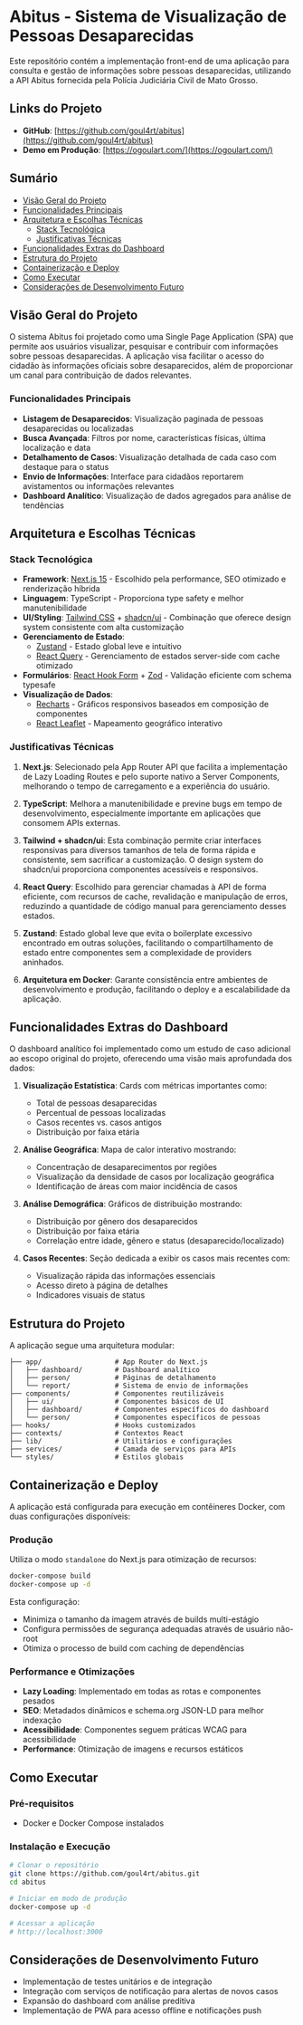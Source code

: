 # Abitus - Sistema de Visualização de Pessoas Desaparecidas

Este repositório contém a implementação front-end de uma aplicação para consulta e gestão de informações sobre pessoas desaparecidas, utilizando a API Abitus fornecida pela Polícia Judiciária Civil de Mato Grosso.

## Links do Projeto
- **GitHub**: [https://github.com/goul4rt/abitus](https://github.com/goul4rt/abitus)
- **Demo em Produção**: [https://ogoulart.com/](https://ogoulart.com/)

## Sumário
- [Visão Geral do Projeto](#visão-geral-do-projeto)
- [Funcionalidades Principais](#funcionalidades-principais)
- [Arquitetura e Escolhas Técnicas](#arquitetura-e-escolhas-técnicas)
  - [Stack Tecnológica](#stack-tecnológica)
  - [Justificativas Técnicas](#justificativas-técnicas)
- [Funcionalidades Extras do Dashboard](#funcionalidades-extras-do-dashboard)
- [Estrutura do Projeto](#estrutura-do-projeto)
- [Containerização e Deploy](#containerização-e-deploy)
- [Como Executar](#como-executar)
- [Considerações de Desenvolvimento Futuro](#considerações-de-desenvolvimento-futuro)

## Visão Geral do Projeto

O sistema Abitus foi projetado como uma Single Page Application (SPA) que permite aos usuários visualizar, pesquisar e contribuir com informações sobre pessoas desaparecidas. A aplicação visa facilitar o acesso do cidadão às informações oficiais sobre desaparecidos, além de proporcionar um canal para contribuição de dados relevantes.

### Funcionalidades Principais

- **Listagem de Desaparecidos**: Visualização paginada de pessoas desaparecidas ou localizadas
- **Busca Avançada**: Filtros por nome, características físicas, última localização e data
- **Detalhamento de Casos**: Visualização detalhada de cada caso com destaque para o status
- **Envio de Informações**: Interface para cidadãos reportarem avistamentos ou informações relevantes
- **Dashboard Analítico**: Visualização de dados agregados para análise de tendências

## Arquitetura e Escolhas Técnicas

### Stack Tecnológica

- **Framework**: [Next.js 15](https://nextjs.org/) - Escolhido pela performance, SEO otimizado e renderização híbrida
- **Linguagem**: TypeScript - Proporciona type safety e melhor manutenibilidade
- **UI/Styling**: [Tailwind CSS](https://tailwindcss.com/) + [shadcn/ui](https://ui.shadcn.com/) - Combinação que oferece design system consistente com alta customização
- **Gerenciamento de Estado**: 
  - [Zustand](https://github.com/pmndrs/zustand) - Estado global leve e intuitivo
  - [React Query](https://tanstack.com/query/latest) - Gerenciamento de estados server-side com cache otimizado
- **Formulários**: [React Hook Form](https://react-hook-form.com/) + [Zod](https://zod.dev/) - Validação eficiente com schema typesafe
- **Visualização de Dados**: 
  - [Recharts](https://recharts.org/) - Gráficos responsivos baseados em composição de componentes
  - [React Leaflet](https://react-leaflet.js.org/) - Mapeamento geográfico interativo

### Justificativas Técnicas

1. **Next.js**: Selecionado pela App Router API que facilita a implementação de Lazy Loading Routes e pelo suporte nativo a Server Components, melhorando o tempo de carregamento e a experiência do usuário.

2. **TypeScript**: Melhora a manutenibilidade e previne bugs em tempo de desenvolvimento, especialmente importante em aplicações que consomem APIs externas.

3. **Tailwind + shadcn/ui**: Esta combinação permite criar interfaces responsivas para diversos tamanhos de tela de forma rápida e consistente, sem sacrificar a customização. O design system do shadcn/ui proporciona componentes acessíveis e responsivos.

4. **React Query**: Escolhido para gerenciar chamadas à API de forma eficiente, com recursos de cache, revalidação e manipulação de erros, reduzindo a quantidade de código manual para gerenciamento desses estados.

5. **Zustand**: Estado global leve que evita o boilerplate excessivo encontrado em outras soluções, facilitando o compartilhamento de estado entre componentes sem a complexidade de providers aninhados.

6. **Arquitetura em Docker**: Garante consistência entre ambientes de desenvolvimento e produção, facilitando o deploy e a escalabilidade da aplicação.

## Funcionalidades Extras do Dashboard

O dashboard analítico foi implementado como um estudo de caso adicional ao escopo original do projeto, oferecendo uma visão mais aprofundada dos dados:

1. **Visualização Estatística**: Cards com métricas importantes como:
   - Total de pessoas desaparecidas
   - Percentual de pessoas localizadas
   - Casos recentes vs. casos antigos
   - Distribuição por faixa etária

2. **Análise Geográfica**: Mapa de calor interativo mostrando:
   - Concentração de desaparecimentos por regiões
   - Visualização da densidade de casos por localização geográfica
   - Identificação de áreas com maior incidência de casos

3. **Análise Demográfica**: Gráficos de distribuição mostrando:
   - Distribuição por gênero dos desaparecidos
   - Distribuição por faixa etária
   - Correlação entre idade, gênero e status (desaparecido/localizado)

4. **Casos Recentes**: Seção dedicada a exibir os casos mais recentes com:
   - Visualização rápida das informações essenciais
   - Acesso direto à página de detalhes
   - Indicadores visuais de status

## Estrutura do Projeto

A aplicação segue uma arquitetura modular:

```
├── app/                  # App Router do Next.js
│   ├── dashboard/        # Dashboard analítico
│   ├── person/           # Páginas de detalhamento
│   └── report/           # Sistema de envio de informações
├── components/           # Componentes reutilizáveis
│   ├── ui/               # Componentes básicos de UI
│   ├── dashboard/        # Componentes específicos do dashboard
│   └── person/           # Componentes específicos de pessoas
├── hooks/                # Hooks customizados
├── contexts/             # Contextos React
├── lib/                  # Utilitários e configurações
├── services/             # Camada de serviços para APIs
└── styles/               # Estilos globais
```

## Containerização e Deploy

A aplicação está configurada para execução em contêineres Docker, com duas configurações disponíveis:

### Produção

Utiliza o modo `standalone` do Next.js para otimização de recursos:

```bash
docker-compose build
docker-compose up -d
```

Esta configuração:
- Minimiza o tamanho da imagem através de builds multi-estágio
- Configura permissões de segurança adequadas através de usuário não-root
- Otimiza o processo de build com caching de dependências

### Performance e Otimizações

- **Lazy Loading**: Implementado em todas as rotas e componentes pesados
- **SEO**: Metadados dinâmicos e schema.org JSON-LD para melhor indexação
- **Acessibilidade**: Componentes seguem práticas WCAG para acessibilidade
- **Performance**: Otimização de imagens e recursos estáticos

## Como Executar

### Pré-requisitos
- Docker e Docker Compose instalados

### Instalação e Execução

```bash
# Clonar o repositório
git clone https://github.com/goul4rt/abitus.git
cd abitus

# Iniciar em modo de produção
docker-compose up -d

# Acessar a aplicação
# http://localhost:3000
```

## Considerações de Desenvolvimento Futuro

- Implementação de testes unitários e de integração
- Integração com serviços de notificação para alertas de novos casos
- Expansão do dashboard com análise preditiva
- Implementação de PWA para acesso offline e notificações push
